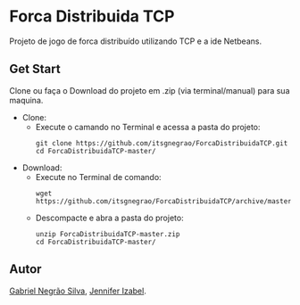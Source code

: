 # Forca Distribuida TCP
Projeto de jogo de forca distribuído utilizando TCP e a ide Netbeans.
## Get Start
Clone ou faça o Download do projeto em .zip (via terminal/manual) para sua maquina.
- Clone:
  - Execute o camando no Terminal e acessa a pasta do projeto:
    ```
    git clone https://github.com/itsgnegrao/ForcaDistribuidaTCP.git
    cd ForcaDistribuidaTCP-master/
    ```
- Download:
  - Execute no Terminal de comando:
    ```
    wget https://github.com/itsgnegrao/ForcaDistribuidaTCP/archive/master.zip
    ```
  - Descompacte e abra a pasta do projeto:
    ```
    unzip ForcaDistribuidaTCP-master.zip
    cd ForcaDistribuidaTCP-master/
    ```
## Autor
[Gabriel Negrão Silva](https://github.com/itsgnegrao), [Jennifer Izabel](https://github.com/JenniferIzabel).
